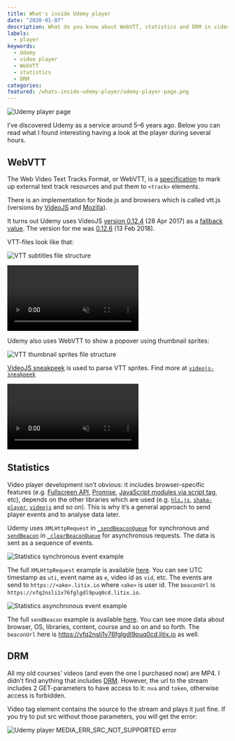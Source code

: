 ```yaml
---
title: What's inside Udemy player
date: "2020-01-07"
description: What do you know about WebVTT, statistics and DRM in video players? I had several hours to have a look at Udemy player
labels:
  - player
keywords:
  - Udemy
  - video player
  - WebVTT
  - statistics
  - DRM
categories:
featured: /whats-inside-udemy-player/udemy-player-page.png
---
```


![Udemy player page](/whats-inside-udemy-player/udemy-player-page.png)

I’ve discovered Udemy as a service around 5–6 years ago. Below you can read what I found interesting having a look at the player during several hours.

## WebVTT

The Web Video Text Tracks Format, or WebVTT, is a [specification](https://www.w3.org/TR/webvtt1/) to mark up external text track resources and put them to `<track>` elements.

There is an implementation for Node.js and browsers which is called vtt.js (versions by [VideoJS](https://github.com/videojs/vtt.js) and [Mozilla](https://github.com/mozilla/vtt.js)).

It turns out Udemy uses VideoJS [version 0.12.4](https://vjs.zencdn.net/vttjs/0.12.4/vtt.min.js) (28 Apr 2017) as a [fallback value](https://gist.github.com/Beraliv/92a80cd531cd8e0535f7fabd05fda88d#file-vendor-videojs-js-L2517). The version for me was [0.12.6](https://www.udemy.com/staticx/udemy/js/node_modules/videojs-vtt.js/dist/vtt.min.js?v=328c99057dda7916bc39228043cb195e1cf8acef) (13 Feb 2018).

VTT-files look like that:

![VTT subtitles file structure](/whats-inside-udemy-player/subtitles-vtt-file-structure.png)

<video class="gatsby-video" autoplay loop muted playsinline>
  <source src="/udemy-subtitle-update-based-on-vtt.webm" type="video/webm"></source>
  <source src="/udemy-subtitle-update-based-on-vtt.mp4" type="video/mp4"></source>
</video>

Udemy also uses WebVTT to show a popover using thumbnail sprites:

![VTT thumbnail sprites file structure](/whats-inside-udemy-player/thumbnail-sprites-vtt-file-structure.png)

[VideoJS sneakpeek](https://gist.github.com/Beraliv/92a80cd531cd8e0535f7fabd05fda88d#file-vendor-videojs-js-L12507) is used to parse VTT sprites. Find more at [`videojs-sneakpeek`](https://github.com/udemy/videojs-sneakpeek)

<video class="gatsby-video" autoplay loop muted playsinline>
  <source src="/udemy-thumbnail-update-based-on-vtt.webm" type="video/webm"></source>
  <source src="/udemy-thumbnail-update-based-on-vtt.mp4" type="video/mp4"></source>
</video>

## Statistics

Video player development isn’t obvious: it includes browser-specific features (e.g. [Fullscreen API](https://caniuse.com/fullscreen), [Promise](https://caniuse.com/?search=Promise), [JavaScript modules via script tag](https://caniuse.com/?search=JavaScript%20modules%20via%20script%20tag), etc), depends on the other libraries which are used (e.g. [`hls.js`](https://github.com/video-dev/hls.js/#compatibility), [`shaka-player`](https://github.com/google/shaka-player#platform-and-browser-support-matrix), [`videojs`](https://videojs.com/html5-video-support/) and so on). This is why it’s a general approach to send player events and to analyse data later.

Udemy uses `XMLHttpRequest` in [`_sendBeaconQueue`](https://gist.github.com/Beraliv/92a80cd531cd8e0535f7fabd05fda88d#file-vendor-videojs-js-L11123) for synchronous and [`sendBeacon`](https://developer.mozilla.org/en-US/docs/Web/API/Navigator/sendBeacon) in [`_clearBeaconQueue`](https://gist.github.com/Beraliv/92a80cd531cd8e0535f7fabd05fda88d#file-vendor-videojs-js-L11099) for asynchronous requests. The data is sent as a sequence of events.

![Statistics synchronous event example](/whats-inside-udemy-player/statistics-sync-event-example.png)

The full `XMLHttpRequest` example is available [here](https://gist.github.com/Beraliv/fe146fdaf7b87c141ddaf5da10779fda). You can see UTC timestamp as `uti`, event name as `e`, video id as `vid`, etc. The events are send to `https://<ake>.litix.io` where `<ake>` is user id. The `beaconUrl` is `https://vfq2nsli1v76fglgdl9puq0cd.litix.io`.

![Statistics asynchronous event example](/whats-inside-udemy-player/statistics-async-event-example.png)

The full `sendBeacon` example is available [here](https://gist.github.com/Beraliv/2b5e7383bf339e04cd004d99096cf81f). You can see more data about browser, OS, libraries, content, course and so on and so forth. The `beaconUrl` here is https://vfq2nsli1v76fglgdl9puq0cd.litix.io as well.

## DRM

All my old courses’ videos (and even the one I purchased now) are MP4. I didn’t find anything that includes [DRM](https://developer.mozilla.org/en-US/docs/Plugins/Flash_to_HTML5/Video/DRM_and_authentication). However, the url to the stream includes 2 GET-parameters to have access to it: `nva` and `token`, otherwise access is forbidden.

Video tag element contains the source to the stream and plays it just fine. If you try to put src without those parameters, you will get the error:

![Udemy player MEDIA_ERR_SRC_NOT_SUPPORTED error](/whats-inside-udemy-player/MEDIA_ERR_SRC_NOT_SUPPORTED.png)
